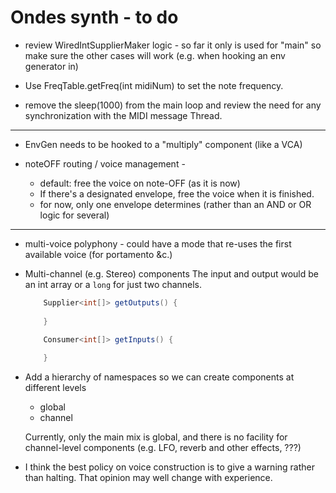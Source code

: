 # Ondes synth - to do

 - review WiredIntSupplierMaker logic - so far it only is used for "main" so make sure the other cases will work (e.g. when hooking an env generator in) 
 
 - Use FreqTable.getFreq(int midiNum) to set the note frequency.
 
 - remove the sleep(1000) from the main loop and review the need for any synchronization with the MIDI message Thread. 
       
 ----------- 
 - EnvGen needs to be hooked to a "multiply" component (like a VCA) 
 
 - noteOFF routing / voice management - 
    - default: free the voice on note-OFF (as it is now)
    - If there's a designated envelope, free the voice when it is finished.
    - for now, only one envelope determines (rather than an AND or OR logic for several)
 
    
 ----------- 
 - multi-voice polyphony - could have a mode that re-uses the first available voice (for portamento &c.) 


 - Multi-channel (e.g. Stereo) components
    The input and output would be an int array 
    or a `long` for just two channels.
    
    ```java    
        Supplier<int[]> getOutputs() {
            
        }

        Consumer<int[]> getInputs() {
            
        }
    ```     

- Add a hierarchy of namespaces so we can create components at different levels 
    - global
    - channel 
    
    Currently, only the main mix is global, and there is no facility for channel-level components (e.g. LFO, reverb and other effects, ???)

 - I think the best policy on voice construction is to give a warning rather than halting. That opinion may well change with experience.  

 
